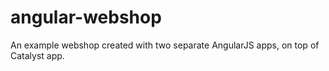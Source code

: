 angular-webshop
===============

An example webshop created with two separate AngularJS apps, on top of Catalyst app.
